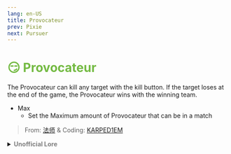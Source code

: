 ```yaml
---
lang: en-US
title: Provocateur
prev: Pixie
next: Pursuer
---
```


# <font color=#74ba43>😏 <b>Provocateur</b></font> <Badge text="Benign" type="tip" vertical="middle"/>

The Provocateur can kill any target with the kill button. If the target loses at the end of the game, the Provocateur wins with the winning team.
* Max
  * Set the Maximum amount of Provocateur that can be in a match

> From: [法师](https://space.bilibili.com/511107305) & Coding: [KARPED1EM](https://github.com/KARPED1EM)

<details>
<summary><b><font color=gray>Unofficial Lore</font></b></summary>

Lose for me
Provocateur was Always provocating people Always calling them names saying they're going to lose but because he was a crewmate no one could do anything the provocateur loved Just being annoying for everyone his main target was Luffy Always making fun of him but Luffy was the judge He called a meeting and they all decided its time to do Something about provocateur but no one knew what Luffy couldnt do anything either because he will die If he tries to judge but the blackmailer Said "I might know someone who can Help...but we cant be sure If he will Help or do the opposite" everyone quickly agreed and the Meeting was ended
After the Meeting ended the blackmailer went to some Underground base...there was a Teleportation machine he teleported to a weird Office it had Pictures of bodies but also Pictures of Heroes who saved the Crew and villains who destroyed it there was a Chair at the end of the room and on the Chair was...none other then a big human eating a sloth he was known as Innersloth and also the one who decides the roles of every player 

The blackmailer asked for help with the provocateur he needs a purpose He's annoying everyone including me Sloth Said "I can give him a role but in Exchange i want you to Entertain me and kill everyone" Blackmailer agreed the sloth Said he should have gotten His role any moment 

Provocateur felt a Change inside him he felt that If someone loses He will win he also knew he will die...but whoever dies will be annoyed this is great the provocateur immediately looked for Luffy as He was still mad about that Meeting Luffy saw him and His good mood just hit Rock bottom in a Instant He asked "Why are you Here" the provocateur replied "Because you need to lose for me" he hit the kill button they both dropped dead they still argued as ghosts the provocateur laughed and was Just watching hoping the Crew would lose only three remain blackmailer nice Mini and super Star they knew the blackmailer was impostor and voted him... but wait that's Not the end blackmailer had stealer and ejected the super sta- wait that's the nice Mini the blackmailer Misclicked and everyone lost but the mini and provocateur won

> Submitted by: Kira (Vampire)
</details>